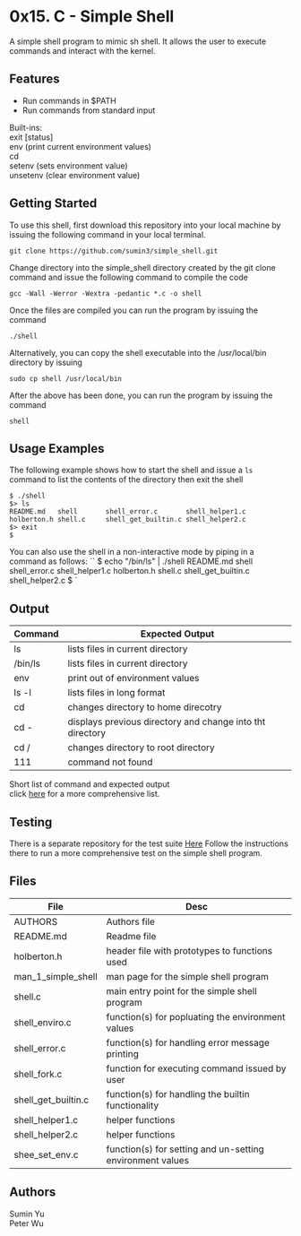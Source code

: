 # 0x15. C - Simple Shell

A simple shell program to mimic sh shell.  It allows the user to execute commands and interact with the kernel.

## Features
* Run commands in $PATH
* Run commands from standard input

Built-ins:  
exit [status]  
env (print current environment values)  
cd  
setenv (sets environment value)  
unsetenv (clear environment value) 


## Getting Started
To use this shell, first download  this repository into your local machine by issuing the following command in your local terminal. 
```
git clone https://github.com/sumin3/simple_shell.git
```
Change directory into the simple\_shell directory created by the git clone command
and issue the following command to compile the code
```
gcc -Wall -Werror -Wextra -pedantic *.c -o shell
```
Once the files are compiled you can run the program by issuing the command
```
./shell
```
Alternatively, you can copy the shell executable into the /usr/local/bin directory by issuing
```
sudo cp shell /usr/local/bin
```
After the above has been done, you can run the program by issuing the command
```
shell
```
## Usage Examples
The following example shows how to start the shell and issue a ```ls``` command to list the contents of the directory then exit the shell
```
$ ./shell
$> ls
README.md	shell		shell_error.c		shell_helper1.c
holberton.h	shell.c		shell_get_builtin.c	shell_helper2.c
$> exit
$
```
You can also use the shell in a non-interactive mode by piping in a command as follows:
``
$ echo "/bin/ls" | ./shell
README.md	shell		shell_error.c		shell_helper1.c
holberton.h	shell.c		shell_get_builtin.c	shell_helper2.c
$
`
## Output
Command | Expected Output 
---|---
ls | lists files in current directory
/bin/ls | lists files in current directory
env | print out of environment values
ls   -l | lists files in long format
cd | changes directory to home direcotry
cd - | displays previous directory and change into tht directory
cd / | changes directory to root directory
111 | command not found 

Short list of command and expected output  
click [here](https://docs.google.com/document/d/1H4Syxiicin9logZRJHHHy5N5iDEbLYjIQmtcaPzVo-g/edit) for a more comprehensive list.  


## Testing
There is a separate repository for the test suite [Here](https://github.com/petehwu/shellgame) Follow the instructions there to run a more comprehensive test on the simple shell program.

## Files
File | Desc
---|---
AUTHORS | Authors file
README.md | Readme file
holberton.h | header file with prototypes to functions used
man\_1\_simple\_shell | man page for the simple shell program
shell.c | main entry point for the simple shell program
shell\_enviro.c | function(s) for popluating the environment values
shell\_error.c |  function(s) for handling error message printing
shell\_fork.c | function for executing command issued by user
shell\_get\_builtin.c | function(s) for handling the builtin functionality
shell\_helper1.c | helper functions
shell\_helper2.c | helper functions
shee\_set\_env.c | function(s) for setting and un-setting environment values 
## Authors
Sumin Yu    
Peter Wu
